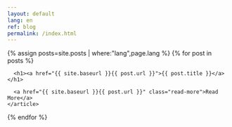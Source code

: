 ```yaml
---
layout: default
lang: en
ref: blog
permalink: /index.html
---
```


<div class="posts">
  {% assign posts=site.posts | where:"lang",page.lang %}
  {% for post in posts %}
    <article class="post">

      <h1><a href="{{ site.baseurl }}{{ post.url }}">{{ post.title }}</a></h1>

      <a href="{{ site.baseurl }}{{ post.url }}" class="read-more">Read More</a>
    </article>
  {% endfor %}
</div>